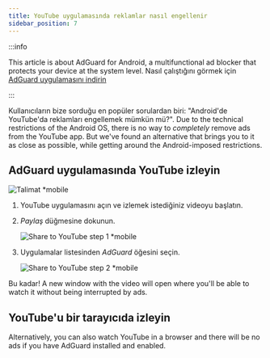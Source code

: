 ```yaml
---
title: YouTube uygulamasında reklamlar nasıl engellenir
sidebar_position: 7
---
```


:::info

This article is about AdGuard for Android, a multifunctional ad blocker that protects your device at the system level. Nasıl çalıştığını görmek için [AdGuard uygulamasını indirin](https://agrd.io/download-kb-adblock)

:::

Kullanıcıların bize sorduğu en popüler sorulardan biri: "Android'de YouTube'da reklamları engellemek mümkün mü?". Due to the technical restrictions of the Android OS, there is no way to *completely* remove ads from the YouTube app. But we've found an alternative that brings you to it as close as possible, while getting around the Android-imposed restrictions.

## AdGuard uygulamasında YouTube izleyin

![Talimat *mobile](https://cdn.adtidy.org/public/Adguard/Blog/Android/3-6/share.gif)

1. YouTube uygulamasını açın ve izlemek istediğiniz videoyu başlatın.

1. *Paylaş* düğmesine dokunun.

    ![Share to YouTube step 1 *mobile](https://cdn.adtidy.org/content/kb/ad_blocker/android/youtube/android-youtube-share-step1.png)

1. Uygulamalar listesinden *AdGuard* öğesini seçin.

    ![Share to YouTube step 2 *mobile](https://cdn.adtidy.org/content/kb/ad_blocker/android/youtube/android-youtube-share-step2.png)

Bu kadar! A new window with the video will open where you'll be able to watch it without being interrupted by ads.

## YouTube'u bir tarayıcıda izleyin

Alternatively, you can also watch YouTube in a browser and there will be no ads if you have AdGuard installed and enabled.
